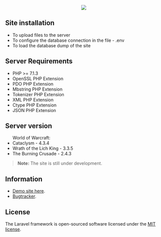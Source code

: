 <p align="center"><img src="https://laravel.com/assets/img/components/logo-laravel.svg"></p>

## Site installation

<ul>
<li>To upload files to the server</li>
<li>To configure the database connection in the file - .env</li>
<li>To load the database dump of the site</li>
</ul>

## Server Requirements
<ul>
<li>PHP >= 7.1.3
<li>OpenSSL PHP Extension
<li>PDO PHP Extension
<li>Mbstring PHP Extension
<li>Tokenizer PHP Extension
<li>XML PHP Extension
<li>Ctype PHP Extension
<li>JSON PHP Extension
</ul>

## Server version
<ul>
World of Warcraft:
<li>Cataclysm - 4.3.4</li>
<li>Wrath of the Lich King - 3.3.5</li>
<li>The Burning Crusade - 2.4.3</li>
</ul>
<blockquote>
<p><strong>Note:</strong> The site is still under development.</p>
</blockquote>

## Information

<ul>
<li><a href="http://wotlk.wowlegions.ru/" rel="nofollow">Demo site here</a>.</li>
<li><a href="https://github.com/anonymous33rus/wowlegions/issues" rel="nofollow">Bugtracker</a>.</li>
</ul>

## License

The Laravel framework is open-sourced software licensed under the [MIT license](http://opensource.org/licenses/MIT).
